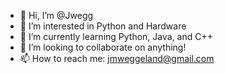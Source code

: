 - 👋 Hi, I’m @Jwegg
- 👀 I’m interested in Python and Hardware
- 🌱 I’m currently learning Python, Java, and C++
- 💞️ I’m looking to collaborate on anything!
- 📫 How to reach me: jmweggeland@gmail.com

<!---
Jwegg/Jwegg is a ✨ special ✨ repository because its `README.md` (this file) appears on your GitHub profile.
You can click the Preview link to take a look at your changes.
--->
